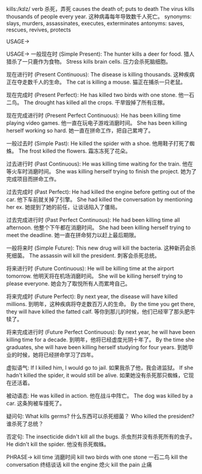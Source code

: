 kills:/kɪlz/
verb
杀死，弄死
causes the death of; puts to death
The virus kills thousands of people every year. 这种病毒每年导致数千人死亡。
synonyms: slays, murders, assassinates, executes, exterminates
antonyms: saves, rescues, revives, protects

USAGE->

USAGE->
一般现在时 (Simple Present):
The hunter kills a deer for food. 猎人猎杀了一只鹿作为食物。
Stress kills brain cells. 压力会杀死脑细胞。

现在进行时 (Present Continuous):
The disease is killing thousands. 这种疾病正在夺走数千人的生命。
The cat is killing a mouse. 猫正在捕杀一只老鼠。

现在完成时 (Present Perfect):
He has killed two birds with one stone. 他一石二鸟。
The drought has killed all the crops. 干旱毁掉了所有庄稼。

现在完成进行时 (Present Perfect Continuous):
He has been killing time playing video games. 他一直在玩电子游戏消磨时间。
She has been killing herself working so hard. 她一直在拼命工作，把自己累垮了。

一般过去时 (Simple Past):
He killed the spider with a shoe. 他用鞋子打死了蜘蛛。
The frost killed the flowers. 霜冻冻死了花朵。

过去进行时 (Past Continuous):
He was killing time waiting for the train. 他在等火车时消磨时间。
She was killing herself trying to finish the project. 她为了完成项目而拼命工作。


过去完成时 (Past Perfect):
He had killed the engine before getting out of the car. 他下车前就关掉了引擎。
She had killed the conversation by mentioning her ex. 她提到了她的前任，让谈话陷入了僵局。


过去完成进行时 (Past Perfect Continuous):
He had been killing time all afternoon. 他整个下午都在消磨时间。
She had been killing herself trying to meet the deadline. 她一直在拼命努力以赶上最后期限。


一般将来时 (Simple Future):
This new drug will kill the bacteria. 这种新药会杀死细菌。
The assassin will kill the president. 刺客会杀死总统。

将来进行时 (Future Continuous):
He will be killing time at the airport tomorrow. 他明天将在机场消磨时间。
She will be killing herself trying to please everyone. 她会为了取悦所有人而累垮自己。


将来完成时 (Future Perfect):
By next year, the disease will have killed millions. 到明年，这种疾病将夺走数百万人的生命。
By the time you get there, they will have killed the fatted calf. 等你到那儿的时候，他们已经宰了那头肥牛犊了。

将来完成进行时 (Future Perfect Continuous):
By next year, he will have been killing time for a decade. 到明年，他将已经虚度光阴十年了。
By the time she graduates, she will have been killing herself studying for four years. 到她毕业的时候，她将已经拼命学习了四年。

虚拟语气:
If I killed him, I would go to jail. 如果我杀了他，我会进监狱。
If she hadn't killed the spider, it would still be alive. 如果她没有杀死那只蜘蛛，它现在还活着。

被动语态:
He was killed in action. 他在战斗中阵亡。
The dog was killed by a car. 这条狗被车撞死了。

疑问句:
What kills germs? 什么东西可以杀死细菌？
Who killed the president? 谁杀死了总统？

否定句:
The insecticide didn't kill all the bugs. 杀虫剂并没有杀死所有的虫子。
He didn't kill the spider. 他没有杀死蜘蛛。



PHRASE->
kill time 消磨时间
kill two birds with one stone 一石二鸟
kill the conversation  终结谈话
kill the engine  熄火
kill the pain  止痛
